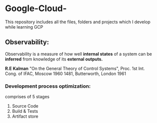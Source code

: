 # Google-Cloud-
This repository includes all the files, folders and projects which I develop while learning GCP


## Observability: ##
Observability is a measure of how well __internal states__ of a system can be __inferred__ from knowledge of its __external outputs.__

__R.E Kalman__ "On the General Theory of Control Systems", Proc. 1st Int. Cong. of IFAC, Moscow 1960 1481, Butterworth, London 1961
 
### Development process optimization: ### 
comprises of 5 stages
1) Source Code
2) Build & Tests
3) Artifact store
